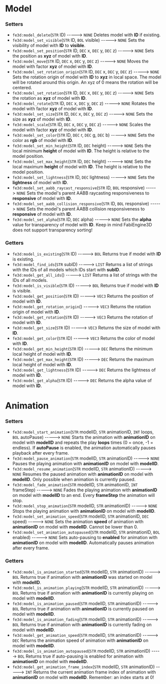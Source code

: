 # Model
### Setters
- `fe3d:model_delete`(`STR` ID) -----> `NONE`
  Deletes model with **ID** if existing.
- `fe3d:model_set_visible`(`STR` ID, `BOL` visible) -----> `NONE`
  Sets the visibility of model with **ID** to **visible**.
- `fe3d:model_set_position`(`STR` ID, `DEC` x, `DEC` y, `DEC` z) -----> `NONE`
  Sets the position as **xyz** of model with **ID**.
- `fe3d:model_move`(`STR` ID, `DEC` x, `DEC` y, `DEC` z) -----> `NONE`
  Moves the model with factor **xyz** of model with **ID**.
- `fe3d:model_set_rotation_origin`(`STR` ID, `DEC` x, `DEC` y, `DEC` z) -----> `NONE`
  Sets the rotation origin of model with **ID** to **xyz** in local space. The model will be rotated around this origin. An xyz of 0 means the rotation will be centered.
- `fe3d:model_set_rotation`(`STR` ID, `DEC` x, `DEC` y, `DEC` z) -----> `NONE`
  Sets the rotation as **xyz** of model with **ID**.
- `fe3d:model_rotate`(`STR` ID, `DEC` x, `DEC` y, `DEC` z) -----> `NONE`
  Rotates the model with factor **xyz** of model with **ID**.
- `fe3d:model_set_size`(`STR` ID, `DEC` x, `DEC` y, `DEC` z) -----> `NONE`
  Sets the size as **xyz** of model with **ID**.
- `fe3d:model_scale`(`STR` ID, `DEC` x, `DEC` y, `DEC` z) -----> `NONE`
  Scales the model with factor **xyz** of model with **ID**.
- `fe3d:model_set_color`(`STR` ID, `DEC` r, `DEC` g, `DEC` b) -----> `NONE`
  Sets the color as **rgb** of model with **ID**.
- `fe3d:model_set_min_height`(`STR` ID, `DEC` height) -----> `NONE`
  Sets the local minimum **height** of model with **ID**. The height is relative to the model position.
- `fe3d:model_set_max_height`(`STR` ID, `DEC` height) -----> `NONE`
  Sets the local maximum **height** of model with **ID**. The height is relative to the model position.
- `fe3d:model_set_lightness`(`STR` ID, `DEC` lightness) -----> `NONE`
  Sets the **lightness** of model with **ID**.
- `fe3d:model_set_aabb_raycast_responsive`(`STR` ID, `BOL` responsive) -----> `NONE`
  Sets the model's parent AABB raycasting responsiveness to **responsive** of model with **ID**.
- `fe3d:model_set_aabb_collision_responsive`(`STR` ID, `BOL` responsive) -----> `NONE`
  Sets the model's parent AABB collision responsiveness to **responsive** of model with **ID**.
- `fe3d:model_set_alpha`(`STR` ID, `DEC` alpha) -----> `NONE`
  Sets the **alpha** value for transparency of model with **ID**. Keep in mind FabiEngine3D does not support transparency sorting!
### Getters
- `fe3d:model_is_existing`(`STR` ID) -----> `BOL`
  Returns true if model with **ID** is existing.
- `fe3d:model_find_ids`(`STR` subID) -----> `LIST`
  Returns a list of strings with the IDs of all models which IDs start with **subID**.
- `fe3d:model_get_all_ids`() -----> `LIST`
  Returns a list of strings with the IDs of all models.
- `fe3d:model_is_visible`(`STR` ID) -----> `BOL`
  Returns true if model with **ID** is visible.
- `fe3d:model_get_position`(`STR` ID) -----> `VEC3`
  Returns the position of model with **ID**.
- `fe3d:model_get_rotation_origin`() -----> `VEC3`
  Returns the rotation origin of model with **ID**.
- `fe3d:model_get_rotation`(`STR` ID) -----> `VEC3`
  Returns the rotation of model with **ID**.
- `fe3d:model_get_size`(`STR` ID) -----> `VEC3`
  Returns the size of model with **ID**.
- `fe3d:model_get_color`(`STR` ID) -----> `VEC3`
  Returns the color of model with **ID**.
- `fe3d:model_get_min_height`(`STR` ID) -----> `DEC`
  Returns the minimum local height of model with **ID**.
- `fe3d:model_get_max_height`(`STR` ID) -----> `DEC`
  Returns the maximum local height of model with **ID**.
- `fe3d:model_get_lightness`(`STR` ID) -----> `DEC`
  Returns the lightness of model with **ID**.
- `fe3d:model_get_alpha`(`STR` ID) -----> `DEC`
  Returns the alpha value of model with **ID**.
  
# Animation
### Setters
- `fe3d:model_start_animation`(`STR` modelID, `STR` animationID, `INT` loops, `BOL` autoPause) -----> `NONE`
  Starts the animation with **animationID** on model with **modelID** and repeats the play **loops** times (0 = once, -1 = endless). If **autoPause** is enabled, the animation automatically pauses playback after every frame.
- `fe3d:model_pause_animation`(`STR` modelID, `STR` animationID) -----> `NONE`
  Pauses the playing animation with **animationID** on model with **modelID**.
- `fe3d:model_resume_animation`(`STR` modelID, `STR` animationID) -----> `NONE`
  Resumes the paused animation with **animationID** on model with **modelID**. Only possible when animation is currently paused.
- `fe3d:model_fade_animation`(`STR` modelID, `STR` animationID, `INT` frameStep) -----> `NONE`
  Fades the playing animation with **animationID** on model with **modelID** to an end. Every **frameStep** the animation will stop.
- `fe3d:model_stop_animation`(`STR` modelID, `STR` animationID) -----> `NONE`
  Stops the playing animation with **animationID** on model with **modelID**.
- `fe3d:model_set_animation_speed`(`STR` modelID, `STR` animationID, `DEC` speed) -----> `NONE`
  Sets the animation **speed** of animation with **animationID** on model with **modelID**. Cannot be lower than 0.
- `fe3d:model_set_animation_autopaused`(`STR` modelID, `STR` animationID, `BOL` enabled) -----> `NONE`
  Sets auto-pausing to **enabled** for animation with **animationID** on model with **modelID**. Automatically pauses animation after every frame.
### Getters
- `fe3d:model_is_animation_started`(`STR` modelID, `STR` animationID) -----> `BOL`
  Returns true if animation with **animationID** was started on model with **modelID**.
- `fe3d:model_is_animation_playing`(`STR` modelID, `STR` animationID) -----> `BOL`
  Returns true if animation with **animationID** is currently playing on model with **modelID**.
- `fe3d:model_is_animation_paused`(`STR` modelID, `STR` animationID) -----> `BOL`
  Returns true if animation with **animationID** is currently paused on model with **modelID**.
- `fe3d:model_is_animation_fading`(`STR` modelID, `STR` animationID) -----> `BOL`
  Returns true if animation with **animationID** is currently fading on model with **modelID**.
- `fe3d:model_get_animation_speed`(`STR` modelID, `STR` animationID) -----> `DEC`
  Returns the animation speed of animation with **animationID** on model with **modelID**.
- `fe3d:model_is_animation_autopaused`(`STR` modelID, `STR` animationID) -----> `BOL`
  Returns true if auto-pausing is enabled for animation with **animationID** on model with **modelID**.
- `fe3d:model_get_animation_frame_index`(`STR` modelID, `STR` animationID) -----> `INT`
  Returns the current animation frame index of animation with **animationID** on model with **modelID**. Remember: an index starts at 0!
